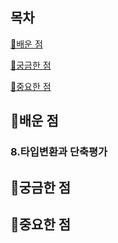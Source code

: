 ## 목차

[📗배운 점 ](#📗배운-점)

[🤔궁금한 점](#🤔궁금한-점)

[📌중요한 점](#📌중요한-점)

## 📗배운 점

### 8.타입변환과 단축평가

## 🤔궁금한 점

## 📌중요한 점
